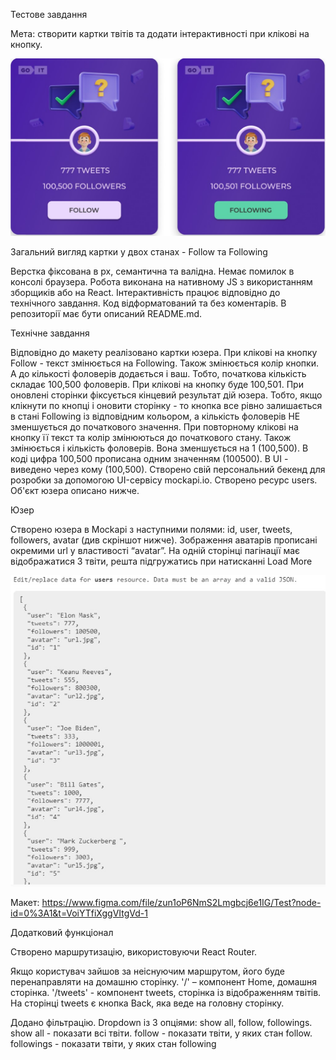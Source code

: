 Тестове завдання

Мета: створити картки твітів та додати інтерактивності при
клікові на кнопку.

![Follow and Following](https://github.com/AlzagTech/goit-test-task/blob/main/image-1.jpg)

Загальний вигляд картки у двох станах - Follow та Following

Верстка фіксована в рх, семантична та валідна. Немає помилок
в консолі браузера. Робота виконана на нативному JS з використанням зборщиків
або на React. Інтерактивність працює відповідно до технічного завдання. Код
відформатований та без коментарів. В репозиторії має бути описаний README.md.

Технічне завдання 

Відповідно до макету реалізовано картки юзера. При клікові на
кнопку Follow - текст змінюється на Following. Також змінюється колір кнопки. А
до кількості фоловерів додається і ваш. Тобто, початкова кількість складає
100,500 фоловерів. При клікові на кнопку буде 100,501. При оновлені сторінки
фіксується кінцевий результат дій юзера. Тобто, якщо клікнути по кнопці і
оновити сторінку - то кнопка все рівно залишається в стані Following із
відповідним кольором, а кількість фоловерів НЕ зменшується до початкового
значення. При повторному клікові на кнопку її текст та колір змінюються до
початкового стану. Також змінюється і кількість фоловерів. Вона зменшується на 1
(100,500). В коді цифра 100,500 прописана одним значенням (100500). В UI -
виведено через кому (100,500). Створено свій персональний бекенд для розробки за
допомогою UI-сервісу mockapi.io. Створено ресурс users. Об'єкт юзера описано
нижче.

Юзер

Створено юзера в Mockapi з наступними полями: id, user, tweets, followers,
avatar (див скріншот нижче). Зображення аватарів прописані окремими url у
властивості “avatar”. На одній сторінці пагінації має відображатися 3 твіти,
решта підгружатись при натисканні Load More

![Users](https://github.com/AlzagTech/goit-test-task/blob/main/image-2.jpg)

Макет:
https://www.figma.com/file/zun1oP6NmS2Lmgbcj6e1IG/Test?node-id=0%3A1&t=VoiYTfiXggVItgVd-1

Додатковий функціонал

Створено маршрутизацію, використовуючи React Router.

Якщо користувач зайшов за неіснуючим маршрутом, його буде перенаправляти на
домашню сторінку. '/' – компонент Home, домашня сторінка. '/tweets' - компонент
tweets, сторінка із відображенням твітів. На сторінці tweets є кнопка Back, яка
веде на головну сторінку.

Додано фільтрацію. Dropdown із 3 опціями: show all, follow, followings. show
all - показати всі твіти. follow - показати твіти, у яких стан follow.
followings - показати твіти, у яких стан following
